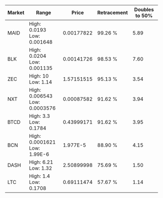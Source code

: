 | Market | Range | Price| Retracement | Doubles to 50% |
| --- | --- | --- | --- | --- |
| MAID | High: 0.0193<br />Low: 0.001648 | 0.00177822 | 99.26 % | 5.89 |
| BLK | High: 0.0204<br />Low: 0.001135 | 0.00141726 | 98.53 % | 7.60 |
| ZEC | High: 10<br />Low: 1.14 | 1.57151515 | 95.13 % | 3.54 |
| NXT | High: 0.006543<br />Low: 0.0003576 | 0.00087582 | 91.62 % | 3.94 |
| BTCD | High: 3.3<br />Low: 0.1784 | 0.43999171 | 91.62 % | 3.95 |
| BCN | High: 0.0001621<br />Low: 1.99E-6 | 1.977E-5 | 88.90 % | 4.15 |
| DASH | High: 6.21<br />Low: 1.32 | 2.50899998 | 75.69 % | 1.50 |
| LTC | High: 1.4<br />Low: 0.1708 | 0.69111474 | 57.67 % | 1.14 |

